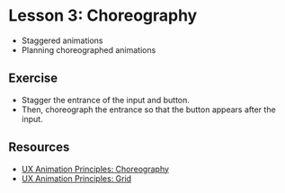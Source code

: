 # Lesson 3: Choreography

- Staggered animations
- Planning choreographed animations

## Exercise

- Stagger the entrance of the input and button.
- Then, choreograph the entrance so that the button appears after the input.

## Resources

- [UX Animation Principles: Choreography](https://codepen.io/team/keyframers/pen/yRYJPr)
- [UX Animation Principles: Grid](https://codepen.io/team/keyframers/pen/bmVejm)
